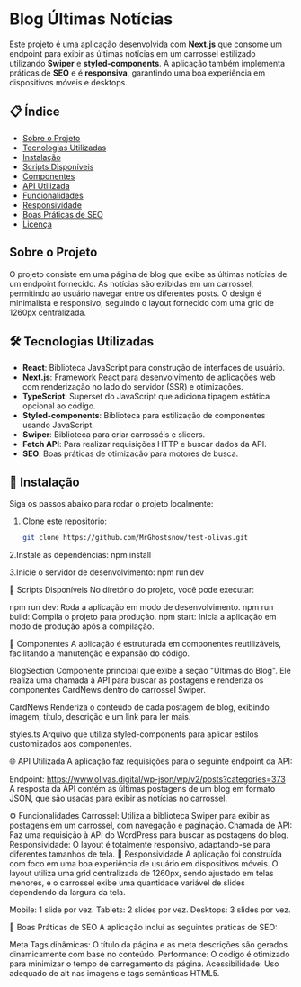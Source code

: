 # Blog Últimas Notícias

Este projeto é uma aplicação desenvolvida com **Next.js** que consome um endpoint para exibir as últimas notícias em um carrossel estilizado utilizando **Swiper** e **styled-components**. A aplicação também implementa práticas de **SEO** e é **responsiva**, garantindo uma boa experiência em dispositivos móveis e desktops.

## 📋 Índice

- [Sobre o Projeto](#sobre-o-projeto)
- [Tecnologias Utilizadas](#tecnologias-utilizadas)
- [Instalação](#instalação)
- [Scripts Disponíveis](#scripts-disponíveis)
- [Componentes](#componentes)
- [API Utilizada](#api-utilizada)
- [Funcionalidades](#funcionalidades)
- [Responsividade](#responsividade)
- [Boas Práticas de SEO](#boas-práticas-de-seo)
- [Licença](#licença)

## Sobre o Projeto

O projeto consiste em uma página de blog que exibe as últimas notícias de um endpoint fornecido. As notícias são exibidas em um carrossel, permitindo ao usuário navegar entre os diferentes posts. O design é minimalista e responsivo, seguindo o layout fornecido com uma grid de 1260px centralizada.

## 🛠️ Tecnologias Utilizadas

- **React**: Biblioteca JavaScript para construção de interfaces de usuário.
- **Next.js**: Framework React para desenvolvimento de aplicações web com renderização no lado do servidor (SSR) e otimizações.
- **TypeScript**: Superset do JavaScript que adiciona tipagem estática opcional ao código.
- **Styled-components**: Biblioteca para estilização de componentes usando JavaScript.
- **Swiper**: Biblioteca para criar carrosséis e sliders.
- **Fetch API**: Para realizar requisições HTTP e buscar dados da API.
- **SEO**: Boas práticas de otimização para motores de busca.

## 🚀 Instalação

Siga os passos abaixo para rodar o projeto localmente:

1. Clone este repositório:

   ```bash
   git clone https://github.com/MrGhostsnow/test-olivas.git

2.Instale as dependências:
  npm install

3.Inicie o servidor de desenvolvimento:
  npm run dev

📜 Scripts Disponíveis
No diretório do projeto, você pode executar:

npm run dev: Roda a aplicação em modo de desenvolvimento.
npm run build: Compila o projeto para produção.
npm start: Inicia a aplicação em modo de produção após a compilação.

🧩 Componentes
A aplicação é estruturada em componentes reutilizáveis, facilitando a manutenção e expansão do código.

BlogSection
Componente principal que exibe a seção "Últimas do Blog". Ele realiza uma chamada à API para buscar as postagens e renderiza os componentes CardNews dentro do carrossel Swiper.

CardNews
Renderiza o conteúdo de cada postagem de blog, exibindo imagem, título, descrição e um link para ler mais.

styles.ts
Arquivo que utiliza styled-components para aplicar estilos customizados aos componentes.

🌐 API Utilizada
A aplicação faz requisições para o seguinte endpoint da API:

Endpoint: https://www.olivas.digital/wp-json/wp/v2/posts?categories=373
A resposta da API contém as últimas postagens de um blog em formato JSON, que são usadas para exibir as notícias no carrossel.

⚙️ Funcionalidades
Carrossel: Utiliza a biblioteca Swiper para exibir as postagens em um carrossel, com navegação e paginação.
Chamada de API: Faz uma requisição à API do WordPress para buscar as postagens do blog.
Responsividade: O layout é totalmente responsivo, adaptando-se para diferentes tamanhos de tela.
📱 Responsividade
A aplicação foi construída com foco em uma boa experiência de usuário em dispositivos móveis. O layout utiliza uma grid centralizada de 1260px, sendo ajustado em telas menores, e o carrossel exibe uma quantidade variável de slides dependendo da largura da tela.

Mobile: 1 slide por vez.
Tablets: 2 slides por vez.
Desktops: 3 slides por vez.

🧠 Boas Práticas de SEO
A aplicação inclui as seguintes práticas de SEO:

Meta Tags dinâmicas: O título da página e as meta descrições são gerados dinamicamente com base no conteúdo.
Performance: O código é otimizado para minimizar o tempo de carregamento da página.
Acessibilidade: Uso adequado de alt nas imagens e tags semânticas HTML5.



